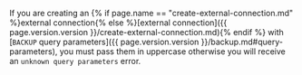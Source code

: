 If you are creating an {% if page.name == "create-external-connection.md" %}external connection{% else %}[external connection]({{ page.version.version }}/create-external-connection.md){% endif %} with [`BACKUP` query parameters]({{ page.version.version }}/backup.md#query-parameters), you must pass them in uppercase otherwise you will receive an `unknown query parameters` error.